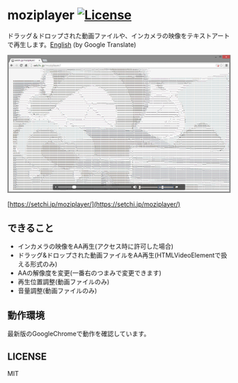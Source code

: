 # moziplayer [![License](https://img.shields.io/badge/license-MIT-lightgrey.svg)](http://mit-license.org)

ドラッグ＆ドロップされた動画ファイルや、インカメラの映像をテキストアートで再生します。[English](https://translate.google.com/translate?sl=ja&tl=en&u=https://github.com/setchi/moziplayer) (by Google Translate)

![MoziPlayer](img/moziplayer.png "MoziPlayer")

[https://setchi.jp/moziplayer/](https://setchi.jp/moziplayer/)

## できること
- インカメラの映像をAA再生(アクセス時に許可した場合)
- ドラッグ&ドロップされた動画ファイルをAA再生(HTMLVideoElementで扱える形式のみ)
- AAの解像度を変更(一番右のつまみで変更できます)
- 再生位置調整(動画ファイルのみ)
- 音量調整(動画ファイルのみ)

## 動作環境
最新版のGoogleChromeで動作を確認しています。

## LICENSE
MIT
